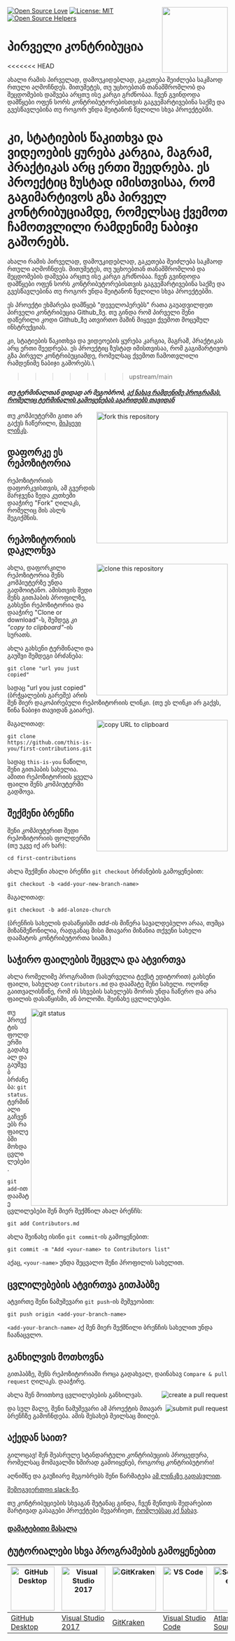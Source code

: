 [![Open Source Love](https://badges.frapsoft.com/os/v1/open-source.svg?v=103)](https://github.com/ellerbrock/open-source-badges/)
[<img align="right" width="150" src="https://firstcontributions.github.io/assets/Readme/join-slack-team.png">](https://join.slack.com/t/firstcontributors/shared_invite/enQtNjkxNzQwNzA2MTMwLTVhMWJjNjg2ODRlNWZhNjIzYjgwNDIyZWYwZjhjYTQ4OTBjMWM0MmFhZDUxNzBiYzczMGNiYzcxNjkzZDZlMDM)
[![License: MIT](https://img.shields.io/badge/License-MIT-green.svg)](https://opensource.org/licenses/MIT)
[![Open Source Helpers](https://www.codetriage.com/roshanjossey/first-contributions/badges/users.svg)](https://www.codetriage.com/roshanjossey/first-contributions)


# პირველი კონტრიბუცია
<<<<<<< HEAD

ახალი რამის პირველად, დამოუკიდებლად, გაკეთება შეიძლება საკმაოდ რთული აღმოჩნდეს. მითუმეტეს, თუ უცხოებთან თანამშრომლობ და შეცდომების დაშვება არცთუ ისე კარგი გრძნობაა. ჩვენ გვინდოდა დამწყები ოფენ სორს კონტრიბუტორებისთვის გაგვემარტივებინა საქმე და გვესწავლებინა თუ როგორ უნდა შეიტანონ წვლილი სხვა პროექტებში.

კი, სტატიების წაკითხვა და ვიდეოების ყურება კარგია, მაგრამ, პრაქტიკას არც ერთი შეედრება. ეს პროექტიც ზუსტად იმისთვისაა, რომ გაგიმარტივოს გზა პირველ კონტრიბუციამდე, რომელსაც ქვემოთ ჩამოთვლილი რამდენიმე ნაბიჯი გაშორებს.
=======
ახალი რამის პირველად, დამოუკიდებლად, გაკეთება შეიძლება საკმაოდ რთული აღმოჩნდეს. მითუმეტეს, თუ უცხოებთან თანამშრომლობ და შეცდომების დაშვება არცთუ ისე კარგი გრძნობაა. ჩვენ გვინდოდა დამწყები ოფენ სორს კონტრიბუტორებისთვის გაგვემარტივებინა საქმე და გვესწავლებინა თუ როგორ უნდა შეიტანონ წვლილი სხვა პროექტებში.

ეს პროექტი ეხმარება დამწყებ "დეველოპერებს" რათა გაუადვილდეთ პირველი კონტრიბუცია Github_ზე. თუ გინდა რომ პირველი შენი დაწერილი კოდი Github_ზე ათვირთო მაშინ მიყევი ქვემოთ მოცემულ ინსტრუქციას.

კი, სტატიების წაკითხვა და ვიდეოების ყურება კარგია, მაგრამ, პრაქტიკას არც ერთი შეედრება. ეს პროექტიც ზუსტად იმისთვისაა, რომ გაგიმარტივოს გზა პირველ კონტრიბუციამდე, რომელსაც ქვემოთ ჩამოთვლილი რამდენიმე ნაბიჯი გაშორებს.\

>>>>>>> upstream/main

#### *თუ ტერმინალთან დიდად არ მეგობრობ, [აქ ნახავ რამდენიმე პროგრამას, რომელიც ტერმინალის გამოყენებას აგარიდებს თავიდან]( #ტუტორიალები-სხვა-პროგრამების-გამოყენებით )*

<img align="right" width="300" src="https://firstcontributions.github.io/assets/Readme/fork.png" alt="fork this repository" />

თუ კომპიუტერში გითი არ გაქვს ჩაწერილი, [მიჰყევი ლინკს]( https://help.github.com/articles/set-up-git/).

## დაფორკე ეს რეპოზიტორია

რეპოზიტორიის დაფორკვისთვის, ამ გვერდის მარჯვენა ზედა კუთხეში დააჭირე "Fork" ღილაკს, რომელიც მის ასლს შეგიქმნის.

## რეპოზიტორიის დაკლონვა

<img align="right" width="300" src="https://firstcontributions.github.io/assets/Readme/clone.png" alt="clone this repository" />

ახლა, დაფორკილი რეპოზიტორია შენს კომპიუტერზე უნდა გადმოიტანო. ამისთვის შედი შენს გითჰაბის პროფილზე, გახსენი რეპოზიტორია და დააჭირე "Clone or download"-ს, შემდეგ კი *"copy to clipboard"*-ის სურათს.

ახლა გახსენი ტერმინალი და გაუშვი შემდეგი ბრძანება:

```
git clone "url you just copied"
```
სადაც "url you just copied" (ბრჭყალების გარეშე) არის შენ მიერ დაკოპირებული რეპოზიტორიის ლინკი. (თუ ეს ლინკი არ გაქვს, წინა ნაბიჯი თავიდან გაიარე).

<img align="right" width="300" src="https://firstcontributions.github.io/assets/Readme/copy-to-clipboard.png" alt="copy URL to clipboard" />

მაგალითად:
```
git clone https://github.com/this-is-you/first-contributions.git
```
სადაც `this-is-you` ნაწილი, შენი გითჰაბის სახელია. ამითი რეპოზიტორიის ყველა ფაილი შენს კომპიუტერში გადმოვა.

## შექმენი ბრენჩი

შენი კომპიუტერით შედი რეპოზიტორიის ფოლდერში (თუ უკვე იქ არ ხარ):

```
cd first-contributions
```
ახლა შექმენი ახალი ბრენჩი `git checkout` ბრძანების გამოყენებით:
```
git checkout -b <add-your-new-branch-name>
```

მაგალითად:
```
git checkout -b add-alonzo-church
```
(ბრენჩის სახელის დასაწყისში *add*-ის მიწერა სავალდებულო არაა, თუმცა მიზანშეწონილია, რადგანაც მისი მთავარი მიზანია თქვენი სახელი დაამატოს კონტრიბუტორთა სიაში.)

## საჭირო ფაილების შეცვლა და ატვირთვა

ახლა რომელიმე პროგრამით (სასურველია ტექსტ ედიტორით) გახსენი ფაილი, სახელად `Contributors.md` და დაამატე შენი სახელი. ოღონდ გაითვალისწინე, რომ ის სხვების სახელებს შორის უნდა ჩაწერო და არა ფაილის დასაწყისში, ან ბოლოში. შეინახე ცვლილებები.

<img align="right" width="450" src="https://firstcontributions.github.io/assets/Readme/git-status.png" alt="git status" />


თუ პროექტის ფოლდერში გადახვალ და გაუშვებ ბრძანება: `git status`. ტერმინალი გაჩვენებს რა ფაილებში მოხდა ცვლილებები.


`git add`-ით დაამატე ცვლილებები შენ მიერ შექმნილ ახალ ბრენჩს:

```
git add Contributors.md
```

ახლა შეინახე ისინი `git commit`-ის გამოყენებით:
```
git commit -m "Add <your-name> to Contributors list"
```
აქაც, `<your-name>` უნდა შეცვალო შენი პროფილის სახელით.

## ცვლილებების ატვირთვა გითჰაბზე

ატვირთე შენი ნამუშევარი `git push`-ის მეშვეობით:
```
git push origin <add-your-branch-name>
```
`<add-your-branch-name>` აქ შენ მიერ შექმნილი ბრენჩის სახელით უნდა ჩაანაცვლო.

## განხილვის მოთხოვნა

გითჰაბზე, შენს რეპოზიტორიაში როცა გადახვალ, დაინახავ `Compare & pull request` ღილაკს. დააჭირე.

<img style="float: right;" src="https://firstcontributions.github.io/assets/Readme/compare-and-pull.png" alt="create a pull request" />

ახლა შენ მოითხოვ ცვლილებების განხილვას.

<img style="float: right;" src="https://firstcontributions.github.io/assets/Readme/submit-pull-request.png" alt="submit pull request" />

და სულ მალე, შენი ნამუშევარი ამ პროექტის მთავარ ბრენჩზე გამოჩნდება. ამის შესახებ მეილსაც მიიღებ.

## აქედან საით?

გილოცავ! შენ შეასრულე სტანდარტული კონტრიბუციის პროცედურა, რომელსაც მომავალში ხშირად გამოიყენებ, როგორც კონტრიბუტორი!

აღნიშნე და გაუზიარე მეგობრებს შენი წარმატება [ამ ლინკზე გადასვლით](https://firstcontributions.github.io/#social-share).

[შემოგვიერთდი slack-ზე](https://join.slack.com/t/firstcontributors/shared_invite/enQtNjkxNzQwNzA2MTMwLTVhMWJjNjg2ODRlNWZhNjIzYjgwNDIyZWYwZjhjYTQ4OTBjMWM0MmFhZDUxNzBiYzczMGNiYzcxNjkzZDZlMDM).

თუ კონტრიბუციების სხვაგან შეტანაც გინდა, ჩვენ შენთვის შედარებით მარტივად გასაგები პროექტები შევარჩიეთ,  [რომლებსაც აქ ნახავ](https://firstcontributions.github.io/#project-list).

### [დამატებითი მასალა](../additional-material/git_workflow_scenarios/additional-material.md)


## ტუტორიალები სხვა პროგრამების გამოყენებით

| <a href="../github-desktop-tutorial.md"><img alt="GitHub Desktop" src="https://desktop.github.com/images/desktop-icon.svg" width="100"></a> | <a href="../github-windows-vs2017-tutorial.md"><img alt="Visual Studio 2017" src="https://upload.wikimedia.org/wikipedia/commons/c/cd/Visual_Studio_2017_Logo.svg" width="100"></a> | <a href="../gitkraken-tutorial.md"><img alt="GitKraken" src="https://firstcontributions.github.io/assets/Readme/gk-icon.png" width="100"></a> | <a href="../github-windows-vs-code-tutorial.md"><img alt="VS Code" src="https://upload.wikimedia.org/wikipedia/commons/2/2d/Visual_Studio_Code_1.18_icon.svg" width=100></a> | <a href="../sourcetree-macos-tutorial.md"><img alt="Sourcetree App" src="https://wac-cdn.atlassian.com/dam/jcr:81b15cde-be2e-4f4a-8af7-9436f4a1b431/Sourcetree-icon-blue.svg" width=100></a> | <a href="../github-windows-intellij-tutorial.md"><img alt="IntelliJ IDEA" src="https://upload.wikimedia.org/wikipedia/commons/d/d5/IntelliJ_IDEA_Logo.svg" width=100></a> |
| ------------------------------------------------------------ | ------------------------------------------------------------ | ------------------------------------------------------------ | ------------------------------------------------------------ | ------------------------------------------------------------ | ------------------------------------------------------------ |
| [GitHub Desktop](../github-desktop-tutorial.md)            | [Visual Studio 2017](../github-windows-vs2017-tutorial.md)      | [GitKraken](../gitkraken-tutorial.md)                        | [Visual Studio Code](../github-windows-vs-code-tutorial.md)     | [Atlassian Sourcetree](../sourcetree-macos-tutorial.md)      | [IntelliJ IDEA](../github-windows-intellij-tutorial.md)         |